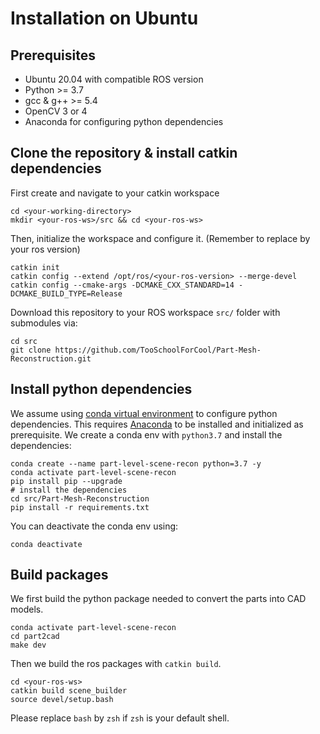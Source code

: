 # Installation on Ubuntu

## Prerequisites

- Ubuntu 20.04 with compatible ROS version
- Python >= 3.7
- gcc & g++ >= 5.4
- OpenCV 3 or 4
- Anaconda for configuring python dependencies

## Clone the repository & install catkin dependencies

First create and navigate to your catkin workspace

``` shell
cd <your-working-directory>
mkdir <your-ros-ws>/src && cd <your-ros-ws>
```

Then, initialize the workspace and configure it. (Remember to replace <your-ros-version> by your ros version)

``` shell
catkin init
catkin config --extend /opt/ros/<your-ros-version> --merge-devel 
catkin config --cmake-args -DCMAKE_CXX_STANDARD=14 -DCMAKE_BUILD_TYPE=Release
```

Download this repository to your ROS workspace `src/` folder with submodules via:

``` shell
cd src
git clone https://github.com/TooSchoolForCool/Part-Mesh-Reconstruction.git
```

## Install python dependencies

We assume using [conda virtual environment](https://conda.io/projects/conda/en/latest/user-guide/tasks/manage-environments.html#activating-an-environment) to configure python dependencies. This requires [Anaconda](https://www.anaconda.com/products/individual) to be installed and initialized as prerequisite. We create a conda env with `python3.7` and install the dependencies:

``` shell
conda create --name part-level-scene-recon python=3.7 -y
conda activate part-level-scene-recon
pip install pip --upgrade
# install the dependencies 
cd src/Part-Mesh-Reconstruction
pip install -r requirements.txt
```

You can deactivate the conda env using:
``` shell
conda deactivate
```


## Build packages

We first build the python package needed to convert the parts into CAD models.
``` shell
conda activate part-level-scene-recon
cd part2cad
make dev
```

Then we build the ros packages with `catkin build`.

``` shell
cd <your-ros-ws>
catkin build scene_builder
source devel/setup.bash
```

Please replace `bash` by `zsh` if `zsh` is your default shell.